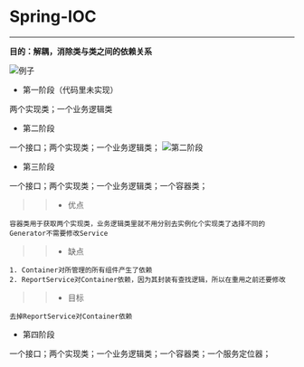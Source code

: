 ﻿# Spring-IOC
 

***

**目的：解耦，消除类与类之间的依赖关系**



![例子](https://github.com/zhangxixian/Spring-IOC/blob/master/img/Spring-IOC-img1.png)

* 第一阶段（代码里未实现）

两个实现类；一个业务逻辑类

* 第二阶段

一个接口；两个实现类；一个业务逻辑类；
![第二阶段](https://github.com/zhangxixian/Spring-IOC/blob/master/img/Spring-IOC-img2.png)
* 第三阶段

一个接口；两个实现类；一个业务逻辑类；一个容器类；

>>* 优点
    
	容器类用于获取两个实现类，业务逻辑类里就不用分别去实例化个实现类了选择不同的Generator不需要修改Service
	
>>* 缺点

	1. Container对所管理的所有组件产生了依赖
	2. ReportService对Container依赖，因为其封装有查找逻辑，所以在重用之前还要修改
	
>>* 目标

	去掉ReportService对Container依赖


* 第四阶段 

一个接口；两个实现类；一个业务逻辑类；一个容器类；一个服务定位器；





 
